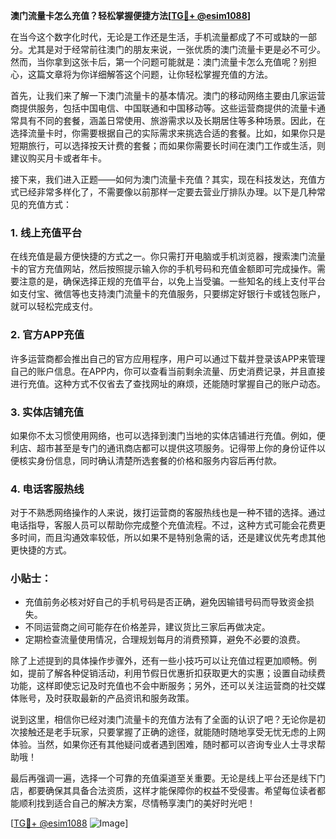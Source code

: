 **澳门流量卡怎么充值？轻松掌握便捷方法[[TG💪+ @esim1088](https://t.me/s/esim1088)]**

在当今这个数字化时代，无论是工作还是生活，手机流量都成了不可或缺的一部分。尤其是对于经常前往澳门的朋友来说，一张优质的澳门流量卡更是必不可少。然而，当你拿到这张卡后，第一个问题可能就是：澳门流量卡怎么充值呢？别担心，这篇文章将为你详细解答这个问题，让你轻松掌握充值的方法。

首先，让我们来了解一下澳门流量卡的基本情况。澳门的移动网络主要由几家运营商提供服务，包括中国电信、中国联通和中国移动等。这些运营商提供的流量卡通常具有不同的套餐，涵盖日常使用、旅游需求以及长期居住等多种场景。因此，在选择流量卡时，你需要根据自己的实际需求来挑选合适的套餐。比如，如果你只是短期旅行，可以选择按天计费的套餐；而如果你需要长时间在澳门工作或生活，则建议购买月卡或者年卡。

接下来，我们进入正题——如何为澳门流量卡充值？其实，现在科技发达，充值方式已经非常多样化了，不需要像以前那样一定要去营业厅排队办理。以下是几种常见的充值方式：

### 1. **线上充值平台**
   在线充值是最方便快捷的方式之一。你只需打开电脑或手机浏览器，搜索澳门流量卡的官方充值网站，然后按照提示输入你的手机号码和充值金额即可完成操作。需要注意的是，确保选择正规的充值平台，以免上当受骗。一些知名的线上支付平台如支付宝、微信等也支持澳门流量卡的充值服务，只要绑定好银行卡或钱包账户，就可以轻松完成支付。

### 2. **官方APP充值**
   许多运营商都会推出自己的官方应用程序，用户可以通过下载并登录该APP来管理自己的账户信息。在APP内，你可以查看当前剩余流量、历史消费记录，并且直接进行充值。这种方式不仅省去了查找网址的麻烦，还能随时掌握自己的账户动态。

### 3. **实体店铺充值**
   如果你不太习惯使用网络，也可以选择到澳门当地的实体店铺进行充值。例如，便利店、超市甚至是专门的通讯商店都可以提供这项服务。记得带上你的身份证件以便核实身份信息，同时确认清楚所选套餐的价格和服务内容后再付款。

### 4. **电话客服热线**
   对于不熟悉网络操作的人来说，拨打运营商的客服热线也是一种不错的选择。通过电话指导，客服人员可以帮助你完成整个充值流程。不过，这种方式可能会花费更多时间，而且沟通效率较低，所以如果不是特别急需的话，还是建议优先考虑其他更快捷的方式。

### 小贴士：
   - 充值前务必核对好自己的手机号码是否正确，避免因输错号码而导致资金损失。
   - 不同运营商之间可能存在价格差异，建议货比三家后再做决定。
   - 定期检查流量使用情况，合理规划每月的消费预算，避免不必要的浪费。

除了上述提到的具体操作步骤外，还有一些小技巧可以让充值过程更加顺畅。例如，提前了解各种促销活动，利用节假日优惠折扣获取更大的实惠；设置自动续费功能，这样即使忘记及时充值也不会中断服务；另外，还可以关注运营商的社交媒体账号，及时获取最新的产品资讯和服务政策。

说到这里，相信你已经对澳门流量卡的充值方法有了全面的认识了吧？无论你是初次接触还是老手玩家，只要掌握了正确的途径，就能随时随地享受无忧无虑的上网体验。当然，如果你还有其他疑问或者遇到困难，随时都可以咨询专业人士寻求帮助哦！

最后再强调一遍，选择一个可靠的充值渠道至关重要。无论是线上平台还是线下门店，都要确保其具备合法资质，这样才能保障你的权益不受侵害。希望每位读者都能顺利找到适合自己的解决方案，尽情畅享澳门的美好时光吧！

[[TG💪+ @esim1088](https://t.me/s/esim1088) ![Image](https://i.postimg.cc/4NQfJmqS/Snipaste-2025-05-13-00-14-12.png)]